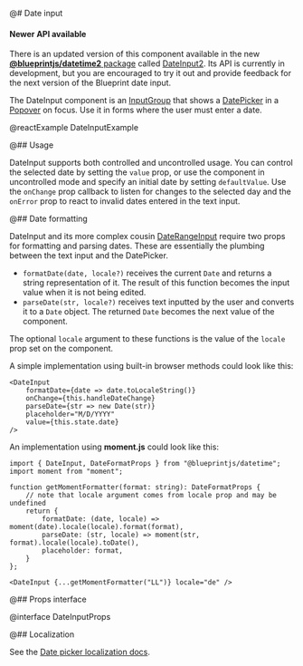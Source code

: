 @# Date input

<div class="@ns-callout @ns-intent-success @ns-icon-star">
    <h4 class="@ns-heading">Newer API available</h4>

There is an updated version of this component available in the new
[__@blueprintjs/datetime2__ package](#datetime2) called
[DateInput2](#datetime2/date-input2). Its API is currently in development,
but you are encouraged to try it out and provide feedback for the next
version of the Blueprint date input.

</div>

The DateInput component is an [InputGroup](#core/components/text-inputs.input-group)
that shows a [DatePicker](#datetime/datepicker) in a [Popover](#core/components/popover)
on focus. Use it in forms where the user must enter a date.

@reactExample DateInputExample

@## Usage

DateInput supports both controlled and uncontrolled usage. You can control
the selected date by setting the `value` prop, or use the component in
uncontrolled mode and specify an initial date by setting `defaultValue`.
Use the `onChange` prop callback to listen for changes to the selected day and
the `onError` prop to react to invalid dates entered in the text input.

@## Date formatting

DateInput and its more complex cousin [DateRangeInput](#datetime/daterangeinput)
require two props for formatting and parsing dates. These are essentially the plumbing
between the text input and the DatePicker.

- `formatDate(date, locale?)` receives the current `Date` and returns a string representation of it.
    The result of this function becomes the input value when it is not being edited.
- `parseDate(str, locale?)` receives text inputted by the user and converts it to a `Date` object.
    The returned `Date` becomes the next value of the component.

The optional `locale` argument to these functions is the value of the `locale` prop set on the component.

A simple implementation using built-in browser methods could look like this:

```tsx
<DateInput
    formatDate={date => date.toLocaleString()}
    onChange={this.handleDateChange}
    parseDate={str => new Date(str)}
    placeholder="M/D/YYYY"
    value={this.state.date}
/>
```

An implementation using __moment.js__ could look like this:

```tsx
import { DateInput, DateFormatProps } from "@blueprintjs/datetime";
import moment from "moment";

function getMomentFormatter(format: string): DateFormatProps {
    // note that locale argument comes from locale prop and may be undefined
    return {
        formatDate: (date, locale) => moment(date).locale(locale).format(format),
        parseDate: (str, locale) => moment(str, format).locale(locale).toDate(),
        placeholder: format,
    }
};

<DateInput {...getMomentFormatter("LL")} locale="de" />
```

@## Props interface

@interface DateInputProps

@## Localization

See the [Date picker localization docs](#datetime/datepicker.localization).
